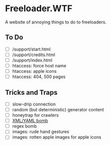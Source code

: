 Freeloader.WTF
==============

A website of annoying things to do to freeloaders.


## To Do

 - [ ] /support/start.html
 - [ ] /support/credits.html
 - [ ] /support/index.html
 - [ ] htaccess: force host name
 - [ ] htaccess: apple icons
 - [ ] htaccess: 404, 500 pages
 
## Tricks and Traps
 
 - [ ] slow-drip connection
 - [ ] random (but deterministic) generator content
 - [ ] honeytrap for crawlers
 - [ ] [XML/YAML bomb](https://en.wikipedia.org/wiki/Billion_laughs_attack)
 - [ ] regex bomb
 - [ ] images: rude hand gestures
 - [ ] images: rotten apple images for apple icons
